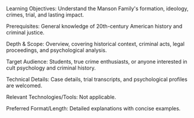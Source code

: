 Learning Objectives: Understand the Manson Family's formation, ideology, crimes, trial, and lasting impact.

Prerequisites: General knowledge of 20th-century American history and criminal justice.

Depth & Scope: Overview, covering historical context, criminal acts, legal proceedings, and psychological analysis.

Target Audience: Students, true crime enthusiasts, or anyone interested in cult psychology and criminal history.

Technical Details: Case details, trial transcripts, and psychological profiles are welcomed.

Relevant Technologies/Tools: Not applicable.

Preferred Format/Length: Detailed explanations with concise examples.
